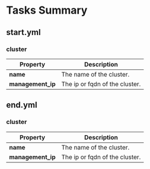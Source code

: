# Tasks Summary

## start.yml

### cluster
| Property       | Description                                |
|----------------|--------------------------------------------|
| **name**       | The name of the cluster.                   |
| **management_ip** | The ip or fqdn of the cluster. |

## end.yml

### cluster
| Property       | Description                                |
|----------------|--------------------------------------------|
| **name**       | The name of the cluster.                   |
| **management_ip** | The ip or fqdn of the cluster. |
